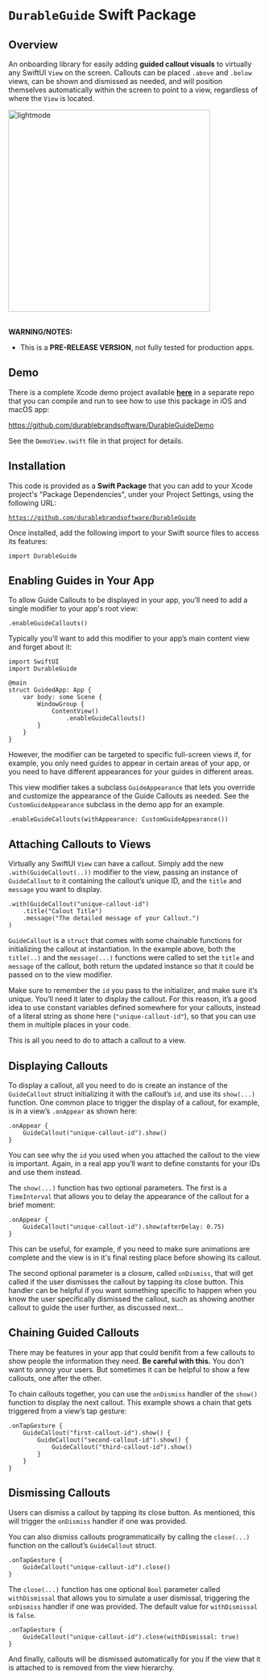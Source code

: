 # **`DurableGuide`** Swift Package

## Overview
An onboarding library for easily adding **guided callout visuals** to virtually any SwiftUI `View` on the screen. Callouts can be placed `.above` and `.below` views, can be shown and dismissed as needed, and will position themselves automatically within the screen to point to a view, regardless of where the `View` is located.

<img src="README_assets/appearance.gif" alt="lightmode" width="400"/>
<br/><br/>

**WARNING/NOTES:**
* This is a **PRE-RELEASE VERSION**, not fully tested for production apps. 


## Demo

There is a complete Xcode demo project available [**here**](https://github.com/durablebrandsoftware/DurableGuideDemo) in a separate repo that you can compile and run to see how to use this package in iOS and macOS app:

https://github.com/durablebrandsoftware/DurableGuideDemo

 See the `DemoView.swift` file in that project for details.


## Installation
This code is provided as a **Swift Package** that you can add to your Xcode project's "Package Dependencies", under your Project Settings, using the following URL:

<code>https://github.com/durablebrandsoftware/DurableGuide</code>

Once installed, add the following import to your Swift source files to access its features:

`import DurableGuide`


## Enabling Guides in Your App

To allow Guide Callouts to be displayed in your app, you’ll need to add a single modifier to your app's root view:

```
.enableGuideCallouts()
```

Typically you'll want to add this modifier to your app’s main content view and forget about it:

```
import SwiftUI
import DurableGuide

@main
struct GuidedApp: App {
    var body: some Scene {
        WindowGroup {
            ContentView()
                .enableGuideCallouts()
        }
    }
}
```

However, the modifier can be targeted to specific full-screen views if, for example, you only need guides to appear in certain areas of your app, or you need to have different appearances for your guides in different areas.

This view modifier takes a subclass `GuideAppearance` that lets you override and customize the appearance of the Guide Callouts as needed. See the `CustomGuideAppearance` subclass in the demo app for an example.

```
.enableGuideCallouts(withAppearance: CustomGuideAppearance())
```


## Attaching Callouts to Views

Virtually any SwiftUI `View` can have a callout. Simply add the new `.with(GuideCallout(..))` modifier to the view, passing an instance of `GuideCallout` to it containing the callout’s unique ID, and the `title` and `message` you want to display.

```
.with(GuideCallout("unique-callout-id")
    .title("Calout Title")
    .message("The detailed message of your Callout.")
)
```

`GuideCallout` is a `struct` that comes with some chainable functions for initializing the callout at instantiation. In the example above, both the `title(..)` and the `message(...)` functions were called to set the `title` and `message` of the callout, both return the updated instance so that it could be passed on to the view modifier.

Make sure to remember the `id` you pass to the initializer, and make sure it’s unique. You’ll need it later to display the callout. For this reason, it’s a good idea to use constant variables defined somewhere for your callouts, instead of a literal string as shone here (`"unique-callout-id"`), so that you can use them in multiple places in your code.

This is all you need to do to attach a callout to a view.




## Displaying Callouts

To display a callout, all you need to do is create an instance of the `GuideCallout` struct initializing it with the callout’s `id`, and use its `show(...)` function. One common place to trigger the display of a callout, for example, is in a view’s `.onAppear` as shown here:

```
.onAppear {
    GuideCallout("unique-callout-id").show()
}
```

You can see why the `id` you used when you attached the callout to the view is important. Again, in a real app you’ll want to define constants for your IDs and use them instead.

The `show(...)` function has two optional parameters. The first is a `TimeInterval` that allows you to delay the appearance of the callout for a brief moment:

```
.onAppear {
    GuideCallout("unique-callout-id").show(afterDelay: 0.75)
}
```

This can be useful, for example, if you need to make sure animations are complete and the view is in it's final resting place before showing its callout.

The second optional parameter is a closure, called `onDismiss`, that will get called if the user dismisses the callout by tapping its close button. This handler can be helpful if you want something specific to happen when you know the user specifically dismissed the callout, such as showing another callout to guide the user further, as discussed next...

## Chaining Guided Callouts

There may be features in your app that could benifit from a few callouts to show people the information they need. **Be careful with this.** You don’t want to annoy your users. But sometimes it can be helpful to show a few callouts, one after the other.

To chain callouts together, you can use the `onDismiss` handler of the `show()` function to display the next callout. This example shows a chain that gets triggered from a view’s tap gesture:

```
.onTapGesture {
    GuideCallout("first-callout-id").show() {
        GuideCallout("second-callout-id").show() {
            GuideCallout("third-callout-id").show()
        }
    }
}
``` 

## Dismissing Callouts

Users can dismiss a callout by tapping its close button. As mentioned, this will trigger the `onDismiss` handler if one was provided.

You can also dismiss callouts programmatically by calling the `close(...)` function on the callout’s `GuideCallout` struct.

```
.onTapGesture {
    GuideCallout("unique-callout-id").close()
}
```

The `close(...)` function has one optional `Bool` parameter called `withDismissal` that allows you to simulate a user dismissal, triggering the `onDismiss` handler if one was provided. The default value for `withDismissal` is `false`.

```
.onTapGesture {
    GuideCallout("unique-callout-id").close(withDismissal: true)
}
```

And finally, callouts will be dismissed automatically for you if the view that it is attached to is removed from the view hierarchy. 

